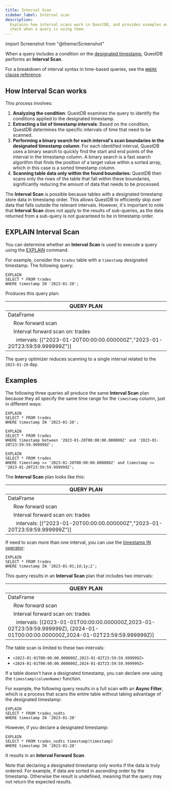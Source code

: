 ```yaml
---
title: Interval Scan
sidebar_label: Interval scan
description:
  Explains how interval scans work in QuestDB, and provides examples on how to
  check when a query is using them.
---
```


import Screenshot from "@theme/Screenshot"

When a query includes a condition on the
[designated timestamp](/docs/concept/designated-timestamp), QuestDB performs an
**Interval Scan**.

For a breakdown of interval syntax in time-based queries, see the
[`WHERE` clause reference](/docs/reference/sql/where/).

## How Interval Scan works

This process involves:

1. **Analyzing the condition**: QuestDB examines the query to identify the
   conditions applied to the designated timestamp.
2. **Extracting a list of timestamp intervals**: Based on the condition, QuestDB
   determines the specific intervals of time that need to be scanned.
3. **Performing a binary search for each interval's scan boundaries in the
   designated timestamp column**: For each identified interval, QuestDB uses a
   binary search to quickly find the start and end points of the interval in the
   timestamp column. A binary search is a fast search algorithm that finds the
   position of a target value within a sorted array, which in this case is a
   sorted timestamp column.
4. **Scanning table data only within the found boundaries:** QuestDB then scans
   only the rows of the table that fall within these boundaries, significantly
   reducing the amount of data that needs to be processed.

The **Interval Scan** is possible because tables with a designated timestamp
store data in timestamp order. This allows QuestDB to efficiently skip over data
that falls outside the relevant intervals. However, it's important to note that
**Interval Scan** does not apply to the results of sub-queries, as the data
returned from a sub-query is not guaranteed to be in timestamp order.

<!-- this image is used also at the questdb-internals page. Please keep in sync -->
<Screenshot
  alt="Interval scan."
  height={433}
  src="images/blog/2023-04-25/interval_scan.svg"
  width={650}
/>

## EXPLAIN Interval Scan

You can determine whether an **Interval Scan** is used to execute a query using
the [EXPLAIN](/docs/reference/sql/explain/) command.

For example, consider the `trades` table with a `timestamp` designated
timestamp. The following query:

```questdb-sql
EXPLAIN
SELECT * FROM trades
WHERE timestamp IN '2023-01-20';
```

Produces this query plan:

| QUERY PLAN                                                                                                     |
| -------------------------------------------------------------------------------------------------------------- |
| DataFrame                                                                                                      |
| &nbsp;&nbsp;&nbsp;&nbsp;Row forward scan                                                                       |
| &nbsp;&nbsp;&nbsp;&nbsp;Interval forward scan on: trades                                                       |
| &nbsp;&nbsp;&nbsp;&nbsp;&nbsp;&nbsp;intervals: [("2023-01-20T00:00:00.000000Z","2023-01-20T23:59:59.999999Z")] |

The query optimizer reduces scanning to a single interval related to the
`2023-01-20` day.

## Examples

The following three queries all produce the same **Interval Scan** plan because
they all specify the same time range for the `timestamp` column, just in
different ways:

```questdb-sql
EXPLAIN
SELECT * FROM trades
WHERE timestamp IN '2023-01-20';

EXPLAIN
SELECT * FROM trades
WHERE timestamp between '2023-01-20T00:00:00.000000Z' and '2023-01-20T23:59:59.999999Z';

EXPLAIN
SELECT * FROM trades
WHERE timestamp >= '2023-01-20T00:00:00.000000Z' and timestamp <= '2023-01-20T23:59:59.999999Z';
```

The **Interval Scan** plan looks like this:

| QUERY PLAN                                                                                                     |
| -------------------------------------------------------------------------------------------------------------- |
| DataFrame                                                                                                      |
| &nbsp;&nbsp;&nbsp;&nbsp;Row forward scan                                                                       |
| &nbsp;&nbsp;&nbsp;&nbsp;Interval forward scan on: trades                                                       |
| &nbsp;&nbsp;&nbsp;&nbsp;&nbsp;&nbsp;intervals: [("2023-01-20T00:00:00.000000Z","2023-01-20T23:59:59.999999Z")] |

If need to scan more than one interval, you can use the
[timestamp IN operator](/docs/reference/operators/date-time):

```questdb-sql
EXPLAIN
SELECT * FROM trades
WHERE timestamp IN '2023-01-01;1d;1y;2';
```

This query results in an **Interval Scan** plan that includes two intervals:

| QUERY PLAN                                                                                                                                                            |
| --------------------------------------------------------------------------------------------------------------------------------------------------------------------- |
| DataFrame                                                                                                                                                             |
| &nbsp;&nbsp;&nbsp;&nbsp;Row forward scan                                                                                                                              |
| &nbsp;&nbsp;&nbsp;&nbsp;Interval forward scan on: trades                                                                                                              |
| &nbsp;&nbsp;&nbsp;&nbsp;&nbsp;&nbsp;intervals: [(2023-01-01T00:00:00.000000Z,2023-01-02T23:59:59.999999Z), (2024-01-01T00:00:00.000000Z,2024-01-02T23:59:59.999999Z)] |

The table scan is limited to these two intervals:

- `<2023-01-01T00:00:00.000000Z,2023-01-02T23:59:59.999999Z>`
- `<2024-01-01T00:00:00.000000Z,2024-01-02T23:59:59.999999Z>`

If a table doesn't have a designated timestamp, you can declare one using the
`timestamp(columnName)` function.

For example, the following query results in a full scan with an **Async
Filter**, which is a process that scans the entire table without taking
advantage of the designated timestamp:

```questdb-sql
EXPLAIN
SELECT * FROM trades_nodts
WHERE timestamp IN '2023-01-20'
```

However, if you declare a designated timestamp:

```questdb-sql
EXPLAIN
SELECT * FROM trades_nodts timestamp(timestamp)
WHERE timestamp IN '2023-01-20'
```

It results in an **Interval Forward Scan**.

Note that declaring a designated timestamp only works if the data is truly
ordered. For example, if data are sorted in ascending order by the timestamp.
Otherwise the result is undefined, meaning that the query may not return the
expected results.
